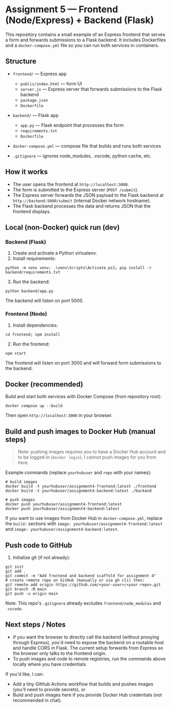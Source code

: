 # Assignment 5 — Frontend (Node/Express) + Backend (Flask)

This repository contains a small example of an Express frontend that serves a form and forwards submissions to a Flask backend. It includes Dockerfiles and a `docker-compose.yml` file so you can run both services in containers.

## Structure

- `frontend/` — Express app
  - `public/index.html` — form UI
  - `server.js` — Express server that forwards submissions to the Flask backend
  - `package.json`
  - `Dockerfile`

- `backend/` — Flask app
  - `app.py` — Flask endpoint that processes the form
  - `requirements.txt`
  - `Dockerfile`

- `docker-compose.yml` — compose file that builds and runs both services
- `.gitignore` — ignores node_modules, .vscode, python cache, etc.

## How it works

- The user opens the frontend at `http://localhost:3000`.
- The form is submitted to the Express server (`POST /submit`).
- The Express server forwards the JSON payload to the Flask backend at `http://backend:5000/submit` (internal Docker network hostname).
- The Flask backend processes the data and returns JSON that the frontend displays.

## Local (non-Docker) quick run (dev)

### Backend (Flask)

1. Create and activate a Python virtualenv.
2. Install requirements:

```
python -m venv venv; .\venv\Scripts\Activate.ps1; pip install -r backend/requirements.txt
```

3. Run the backend:

```
python backend/app.py
```

The backend will listen on port 5000.

### Frontend (Node)

1. Install dependencies:

```
cd frontend; npm install
```

2. Run the frontend:

```
npm start
```

The frontend will listen on port 3000 and will forward form submissions to the backend.

## Docker (recommended)

Build and start both services with Docker Compose (from repository root):

```
docker compose up --build
```

Then open `http://localhost:3000` in your browser.

## Build and push images to Docker Hub (manual steps)

> Note: pushing images requires you to have a Docker Hub account and to be logged in (`docker login`). I cannot push images for you from here.

Example commands (replace `yourhubuser` and `repo` with your names):

```
# build images
docker build -t yourhubuser/assignment4-frontend:latest ./frontend
docker build -t yourhubuser/assignment4-backend:latest ./backend

# push images
docker push yourhubuser/assignment4-frontend:latest
docker push yourhubuser/assignment4-backend:latest
```

If you want to use images from Docker Hub in `docker-compose.yml`, replace the `build:` sections with `image: yourhubuser/assignment4-frontend:latest` and `image: yourhubuser/assignment4-backend:latest`.

## Push code to GitHub

1. Initialize git (if not already):

```
git init
git add .
git commit -m "Add frontend and backend scaffold for assignment 4"
# create remote repo on GitHub (manually or via gh cli) then:
git remote add origin https://github.com/<your-user>/<your-repo>.git
git branch -M main
git push -u origin main
```

Note: This repo's `.gitignore` already excludes `frontend/node_modules` and `.vscode`.

## Next steps / Notes

- If you want the browser to directly call the backend (without proxying through Express), you'd need to expose the backend on a routable host and handle CORS in Flask. The current setup forwards from Express so the browser only talks to the frontend origin.
- To push images and code to remote registries, run the commands above locally where you have credentials.

If you'd like, I can:
- Add a tiny GitHub Actions workflow that builds and pushes images (you'll need to provide secrets), or
- Build and push images here if you provide Docker Hub credentials (not recommended in chat). 


